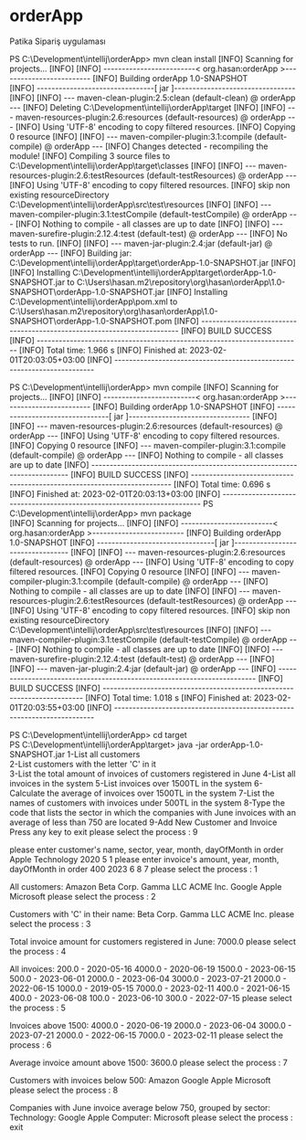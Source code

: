 # orderApp
Patika Sipariş uygulaması

PS C:\Development\intellij\orderApp> mvn clean install
[INFO] Scanning for projects...
[INFO] 
[INFO] -------------------------< org.hasan:orderApp >-------------------------
[INFO] Building orderApp 1.0-SNAPSHOT                                          
[INFO] --------------------------------[ jar ]---------------------------------
[INFO] 
[INFO] --- maven-clean-plugin:2.5:clean (default-clean) @ orderApp ---
[INFO] Deleting C:\Development\intellij\orderApp\target
[INFO] 
[INFO] --- maven-resources-plugin:2.6:resources (default-resources) @ orderApp ---
[INFO] Using 'UTF-8' encoding to copy filtered resources.
[INFO] Copying 0 resource
[INFO]
[INFO] --- maven-compiler-plugin:3.1:compile (default-compile) @ orderApp ---
[INFO] Changes detected - recompiling the module!
[INFO] Compiling 3 source files to C:\Development\intellij\orderApp\target\classes
[INFO] 
[INFO] --- maven-resources-plugin:2.6:testResources (default-testResources) @ orderApp ---
[INFO] Using 'UTF-8' encoding to copy filtered resources.
[INFO] skip non existing resourceDirectory C:\Development\intellij\orderApp\src\test\resources
[INFO]
[INFO] --- maven-compiler-plugin:3.1:testCompile (default-testCompile) @ orderApp ---
[INFO] Nothing to compile - all classes are up to date
[INFO]
[INFO] --- maven-surefire-plugin:2.12.4:test (default-test) @ orderApp ---
[INFO] No tests to run.
[INFO]
[INFO] --- maven-jar-plugin:2.4:jar (default-jar) @ orderApp ---
[INFO] Building jar: C:\Development\intellij\orderApp\target\orderApp-1.0-SNAPSHOT.jar
[INFO] 
[INFO] Installing C:\Development\intellij\orderApp\target\orderApp-1.0-SNAPSHOT.jar to C:\Users\hasan\.m2\repository\org\hasan\orderApp\1.0-SNAPSHOT\orderApp-1.0-SNAPSHOT.jar
[INFO] Installing C:\Development\intellij\orderApp\pom.xml to C:\Users\hasan\.m2\repository\org\hasan\orderApp\1.0-SNAPSHOT\orderApp-1.0-SNAPSHOT.pom
[INFO] ------------------------------------------------------------------------
[INFO] BUILD SUCCESS
[INFO] ------------------------------------------------------------------------
[INFO] Total time:  1.966 s
[INFO] Finished at: 2023-02-01T20:03:05+03:00
[INFO] ------------------------------------------------------------------------

PS C:\Development\intellij\orderApp> mvn compile
[INFO] Scanning for projects...
[INFO] 
[INFO] -------------------------< org.hasan:orderApp >-------------------------
[INFO] Building orderApp 1.0-SNAPSHOT
[INFO] --------------------------------[ jar ]---------------------------------
[INFO] 
[INFO] --- maven-resources-plugin:2.6:resources (default-resources) @ orderApp ---
[INFO] Using 'UTF-8' encoding to copy filtered resources.
[INFO] Copying 0 resource
[INFO] --- maven-compiler-plugin:3.1:compile (default-compile) @ orderApp ---
[INFO] Nothing to compile - all classes are up to date
[INFO] ------------------------------------------------------------------------
[INFO] BUILD SUCCESS
[INFO] ------------------------------------------------------------------------
[INFO] Total time:  0.696 s
[INFO] Finished at: 2023-02-01T20:03:13+03:00
[INFO] ------------------------------------------------------------------------
PS C:\Development\intellij\orderApp> mvn package                                              
[INFO] Scanning for projects...
[INFO] 
[INFO] -------------------------< org.hasan:orderApp >-------------------------
[INFO] Building orderApp 1.0-SNAPSHOT
[INFO] --------------------------------[ jar ]---------------------------------
[INFO] 
[INFO] --- maven-resources-plugin:2.6:resources (default-resources) @ orderApp ---
[INFO] Using 'UTF-8' encoding to copy filtered resources.
[INFO] Copying 0 resource
[INFO]
[INFO] --- maven-compiler-plugin:3.1:compile (default-compile) @ orderApp ---
[INFO] Nothing to compile - all classes are up to date
[INFO]
[INFO] --- maven-resources-plugin:2.6:testResources (default-testResources) @ orderApp ---
[INFO] Using 'UTF-8' encoding to copy filtered resources.
[INFO] skip non existing resourceDirectory C:\Development\intellij\orderApp\src\test\resources
[INFO]
[INFO] --- maven-compiler-plugin:3.1:testCompile (default-testCompile) @ orderApp ---
[INFO] Nothing to compile - all classes are up to date
[INFO]
[INFO] --- maven-surefire-plugin:2.12.4:test (default-test) @ orderApp ---
[INFO]
[INFO] --- maven-jar-plugin:2.4:jar (default-jar) @ orderApp ---
[INFO] ------------------------------------------------------------------------
[INFO] BUILD SUCCESS
[INFO] ------------------------------------------------------------------------
[INFO] Total time:  1.018 s
[INFO] Finished at: 2023-02-01T20:03:55+03:00
[INFO] ------------------------------------------------------------------------


PS C:\Development\intellij\orderApp> cd target                          
PS C:\Development\intellij\orderApp\target> java -jar orderApp-1.0-SNAPSHOT.jar
1-List all customers                                               
2-List customers with the letter 'C' in it                         
3-List the total amount of invoices of customers registered in June
4-List all invoices in the system
5-List invoices over 1500TL in the system
6-Calculate the average of invoices over 1500TL in the system
7-List the names of customers with invoices under 500TL in the system
8-Type the code that lists the sector in which the companies with June invoices with an average of less than 750 are located
9-Add New Customer and Invoice
Press any key to exit
please select the process :
9


please enter customer's name, sector, year, month, dayOfMonth in order
Apple
Technology 
2020
5
1
please enter invoice's amount, year, month, dayOfMonth in order
400
2023
6
8
7
please select the process :
1


All customers:
Amazon
Beta Corp.
Gamma LLC
ACME Inc.
Google
Apple
Microsoft
please select the process :
2



Customers with 'C' in their name:
Beta Corp.
Gamma LLC
ACME Inc.
please select the process :
3



Total invoice amount for customers registered in June:
7000.0
please select the process :
4



All invoices:
200.0 - 2020-05-16
4000.0 - 2020-06-19
1500.0 - 2023-06-15
500.0 - 2023-06-01
2000.0 - 2023-06-04
3000.0 - 2023-07-21
2000.0 - 2022-06-15
1000.0 - 2019-05-15
7000.0 - 2023-02-11
400.0 - 2021-06-15
400.0 - 2023-06-08
100.0 - 2023-06-10
300.0 - 2022-07-15
please select the process :
5



Invoices above 1500:
4000.0 - 2020-06-19
2000.0 - 2023-06-04
3000.0 - 2023-07-21
2000.0 - 2022-06-15
7000.0 - 2023-02-11
please select the process :
6



Average invoice amount above 1500:
3600.0
please select the process :
7



Customers with invoices below 500:
Amazon
Google
Apple
Microsoft
please select the process :
8



Companies with June invoice average below 750, grouped by sector:
Technology:
Google
Apple
Computer:
Microsoft
please select the process :
exit


